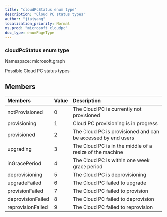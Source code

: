 ```yaml
---
title: "cloudPcStatus enum type"
description: "Cloud PC status types"
author: "jiajyang"
localization_priority: Normal
ms.prod: "microsoft_cloudpc"
doc_type: enumPageType
---
```


### cloudPcStatus enum type

Namespace: microsoft.graph

Possible Cloud PC status types

## Members
|Members|Value|Description|
|:---|:---|:---|
|notProvisioned|0|The Cloud PC is currently not provisioned|
|provisioning|1|Cloud PC provisioning is in progress|
|provisioned|2|The Cloud PC is provisioned and can be accessed by end users|
|upgrading|3|The Cloud PC is in the middle of a resize of the machine|
|inGracePeriod|4|The Cloud PC is within one week grace period
|deprovisioning|5|The Cloud PC is deprovisioning|
|upgradeFailed|6|The Cloud PC failed to upgrade|
|provisionFailed|7|The Cloud PC failed to provision|
|deprovisionFailed|8|The Cloud PC failed to deprovision|
|reprovisionFailed|9|The Cloud PC failed to reprovision|
